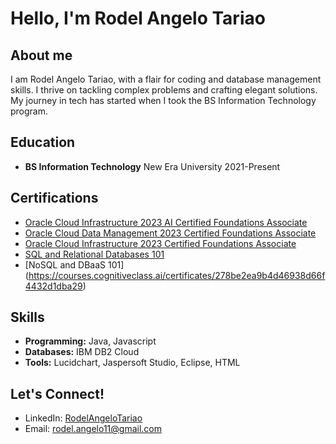 # Hello, I'm Rodel Angelo Tariao

## About me

I am Rodel Angelo Tariao, with a flair for coding and database management skills. I thrive on tackling complex problems and crafting elegant solutions. My journey in tech has started when I took the BS Information Technology program.

## Education

- **BS Information Technology**
  New Era University
  2021-Present

## Certifications

- [Oracle Cloud Infrastructure 2023 AI Certified Foundations Associate](https://catalog-education.oracle.com/pls/certview/sharebadge?id=BAD501F7D41F277E40A199B18149FEA4A3D9E17F9B19003B8AAB9C4A5133B4DC&fbclid=IwAR2xBWvSP4zIOJxz9YfiSfbAKFKzc9XykIo5yPv-z-Fxr3JQNMSt2YPaLTY)
- [Oracle Cloud Data Management 2023 Certified Foundations Associate](https://catalog-education.oracle.com/pls/certview/sharebadge?id=69CB59FDF676BEDDC2B2F434E3BE25976554230C375F0345752F5710054B7091&fbclid=IwAR2pyQdjNQEDEuD6glgmNqWoW5hq86Ts2ZjousUmO3-TTUyMopHIpEbl0ac)
- [Oracle Cloud Infrastructure 2023 Certified Foundations Associate](https://catalog-education.oracle.com/pls/certview/sharebadge?id=B0E1730E1B2BE8586DB6B2CD0AB3C4866C9D12E651FD005A07E3F858EC02322C&fbclid=IwAR341Pzm-BE0rTrfO2VNvvv7mD_kjuGkapwYVn38lUQJEJwq1PVHfWdAz7g)
- [SQL and Relational Databases 101](https://courses.cognitiveclass.ai/certificates/4c7f91dba1114b52b501901718964a1d)
- [NoSQL and DBaaS 101] (https://courses.cognitiveclass.ai/certificates/278be2ea9b4d46938d66f4432d1dba29)
 
## Skills

- **Programming:** Java, Javascript
- **Databases:** IBM DB2 Cloud
- **Tools:** Lucidchart, Jaspersoft Studio, Eclipse, HTML

## Let's Connect!

- LinkedIn: [RodelAngeloTariao](https://www.linkedin.com/in/rodel-angelo-0022b32a3/)
- Email: rodel.angelo11@gmail.com
